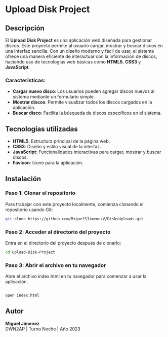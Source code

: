 # Upload Disk Project

## Descripción

El **Upload Disk Project** es una aplicación web diseñada para gestionar discos. Este proyecto permite al usuario cargar, mostrar y buscar discos en una interfaz sencilla. Con un diseño moderno y fácil de usar, el sistema ofrece una manera eficiente de interactuar con la información de discos, haciendo uso de tecnologías web básicas como **HTML5**, **CSS3** y **JavaScript**.

### Características:

- **Cargar nuevo disco**: Los usuarios pueden agregar discos nuevos al sistema mediante un formulario simple.
- **Mostrar discos**: Permite visualizar todos los discos cargados en la aplicación.
- **Buscar disco**: Facilita la búsqueda de discos específicos en el sistema.

## Tecnologías utilizadas

- **HTML5**: Estructura principal de la página web.
- **CSS3**: Diseño y estilo visual de la interfaz.
- **JavaScript**: Funcionalidades interactivas para cargar, mostrar y buscar discos.
- **Favicon**: Icono para la aplicación.

## Instalación

### Paso 1: Clonar el repositorio

Para trabajar con este proyecto localmente, comienza clonando el repositorio usando Git:

```bash
git clone https://github.com/MiguelSJimenezV/DisksUploads.git
```

### Paso 2: Acceder al directorio del proyecto

Entra en el directorio del proyecto después de clonarlo:

```bash
cd Upload-Disk-Project
```

### Paso 3: Abrir el archivo en tu navegador

Abre el archivo index.html en tu navegador para comenzar a usar la aplicación.

```bash

open index.html

```

## Autor

**Miguel Jimenez**\
DWN2AP | Turno Noche | Año 2023

